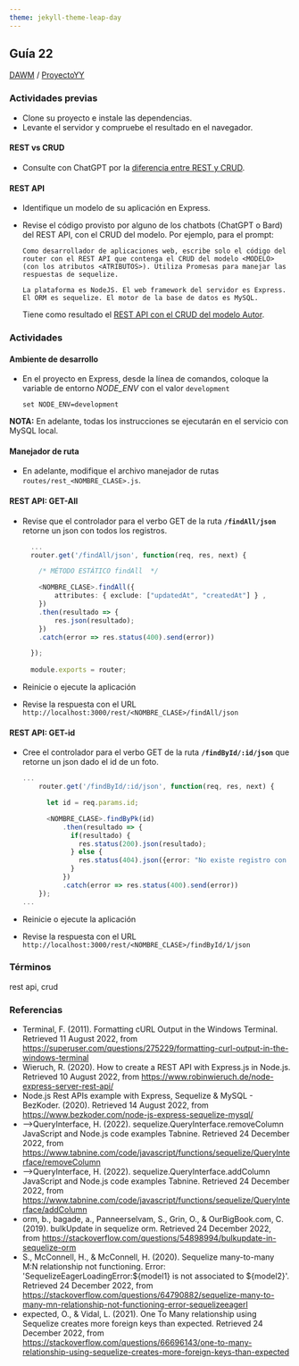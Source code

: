 ```yaml
---
theme: jekyll-theme-leap-day
---
```


## Guía 22

[DAWM](/DAWM/) / [ProyectoYY](/DAWM/proyectos/2023/proyecto07)

### Actividades previas

* Clone su proyecto e instale las dependencias.
* Levante el servidor y compruebe el resultado en el navegador.

#### REST vs CRUD

* Consulte con ChatGPT por la [diferencia entre REST y CRUD](chatgpt/guia22-rest-crud.png).

#### REST API

* Identifique un modelo de su aplicación en Express.
* Revise el código provisto por alguno de los chatbots (ChatGPT o Bard) del REST API, con el CRUD del modelo. Por ejemplo, para el prompt:

	```
	Como desarrollador de aplicaciones web, escribe solo el código del router con el REST API que contenga el CRUD del modelo <MODELO> (con los atributos <ATRIBUTOS>). Utiliza Promesas para manejar las respuestas de sequelize.

	La plataforma es NodeJS. El web framework del servidor es Express. El ORM es sequelize. El motor de la base de datos es MySQL.
	```
	
	Tiene como resultado el [REST API con el CRUD del modelo Autor](chatgpt/guia22-rest-autor.png).

### Actividades

#### Ambiente de desarrollo

* En el proyecto en Express, desde la línea de comandos, coloque la variable de entorno _NODE_ENV_ con el valor `development`

	```
	set NODE_ENV=development
	```

**NOTA:** En adelante, todas los instrucciones se ejecutarán en el servicio con MySQL local.

#### Manejador de ruta

* En adelante, modifique el archivo manejador de rutas `routes/rest_<NOMBRE_CLASE>.js`.

#### REST API: GET-All

* Revise que el controlador para el verbo GET de la ruta **`/findAll/json`** retorne un json con todos los registros.

	```typescript
	  ...
	  router.get('/findAll/json', function(req, res, next) {  

	  	/* MÉTODO ESTÁTICO findAll  */

	    <NOMBRE_CLASE>.findAll({  
	        attributes: { exclude: ["updatedAt", "createdAt"] } ,
	    })  
	    .then(resultado => {  
	        res.json(resultado);  
	    })  
	    .catch(error => res.status(400).send(error)) 

	  });
	  
	  module.exports = router;
	```

* Reinicie o ejecute la aplicación

* Revise la respuesta con el URL `http://localhost:3000/rest/<NOMBRE_CLASE>/findAll/json`

#### REST API: GET-id

* Cree el controlador para el verbo GET de la ruta **`/findById/:id/json`** que retorne un json dado el id de un foto.

  ```typescript
  ...
	  router.get('/findById/:id/json', function(req, res, next) {  

	    let id = req.params.id;

	    <NOMBRE_CLASE>.findByPk(id)
		    .then(resultado => {
		      if(resultado) {
		        res.status(200).json(resultado);
		      } else {
		        res.status(404).json({error: "No existe registro con el identificador "+id})
		      }
		    })
		    .catch(error => res.status(400).send(error))
	  });
  ...
  ```

* Reinicie o ejecute la aplicación

* Revise la respuesta con el URL `http://localhost:3000/rest/<NOMBRE_CLASE>/findById/1/json`

### Términos

rest api, crud

### Referencias

* Terminal, F. (2011). Formatting cURL Output in the Windows Terminal. Retrieved 11 August 2022, from https://superuser.com/questions/275229/formatting-curl-output-in-the-windows-terminal
* Wieruch, R. (2020). How to create a REST API with Express.js in Node.js. Retrieved 10 August 2022, from https://www.robinwieruch.de/node-express-server-rest-api/
* Node.js Rest APIs example with Express, Sequelize & MySQL - BezKoder. (2020). Retrieved 14 August 2022, from https://www.bezkoder.com/node-js-express-sequelize-mysql/
* -->QueryInterface, H. (2022). sequelize.QueryInterface.removeColumn JavaScript and Node.js code examples Tabnine. Retrieved 24 December 2022, from https://www.tabnine.com/code/javascript/functions/sequelize/QueryInterface/removeColumn
* -->QueryInterface, H. (2022). sequelize.QueryInterface.addColumn JavaScript and Node.js code examples Tabnine. Retrieved 24 December 2022, from https://www.tabnine.com/code/javascript/functions/sequelize/QueryInterface/addColumn
* orm, b., bagade, a., Panneerselvam, S., Grin, O., & OurBigBook.com, C. (2019). bulkUpdate in sequelize orm. Retrieved 24 December 2022, from https://stackoverflow.com/questions/54898994/bulkupdate-in-sequelize-orm
* S., McConnell, H., & McConnell, H. (2020). Sequelize many-to-many M:N relationship not functioning. Error: 'SequelizeEagerLoadingError:${model1} is not associated to ${model2}'. Retrieved 24 December 2022, from https://stackoverflow.com/questions/64790882/sequelize-many-to-many-mn-relationship-not-functioning-error-sequelizeeagerl
* expected, O., & Vidal, L. (2021). One To Many relationship using Sequelize creates more foreign keys than expected. Retrieved 24 December 2022, from https://stackoverflow.com/questions/66696143/one-to-many-relationship-using-sequelize-creates-more-foreign-keys-than-expected